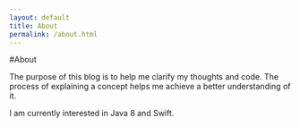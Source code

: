 ```yaml
---
layout: default
title: About
permalink: /about.html
---
```

#About

The purpose of this blog is to help me clarify my thoughts and code.  The process of explaining a concept helps me achieve a better understanding of it.

I am currently interested in Java 8 and Swift. 



